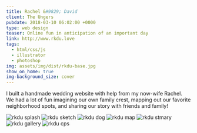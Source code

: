 ```yaml
---
title: Rachel &#9829; David
client: The Ungers
pubdate: 2018-03-10 06:02:00 +0000 
type: web design
teaser: Online fun in anticipation of an important day
link: http://www.rkdu.love
tags:
  - html/css/js
  - illustrator
  - photoshop
img: assets/img/dist/rkdu-base.jpg
show_on_home: true
img-background_size: cover
---
```


I built a handmade wedding website with help from my now-wife Rachel. We had a lot of fun imagining our own family crest, mapping out our favorite neighborhood spots, and sharing our story with friends and family! 


![rkdu splash](../assets/img/dist/rkdu-splash.jpg)
![rkdu sketch](../assets/img/dist/rkdu-sketch-x2.jpg)
![rkdu dog](../assets/img/dist/rkdu-dog.jpg)
![rkdu map](../assets/img/dist/rkdu-map.jpg)
![rkdu stmary](../assets/img/dist/rkdu-stmary.jpg)
![rkdu gallery](../assets/img/dist/rkdu-gallery.jpg)
![rkdu cps](../assets/img/dist/cpsdrawing.jpg)
<div style="background-color:#445C47;margin-top:-14px;"> <img src="/assets/img/thankyou_splash.png" style="margin-bottom:-8px; padding:0;" alt=""> 


